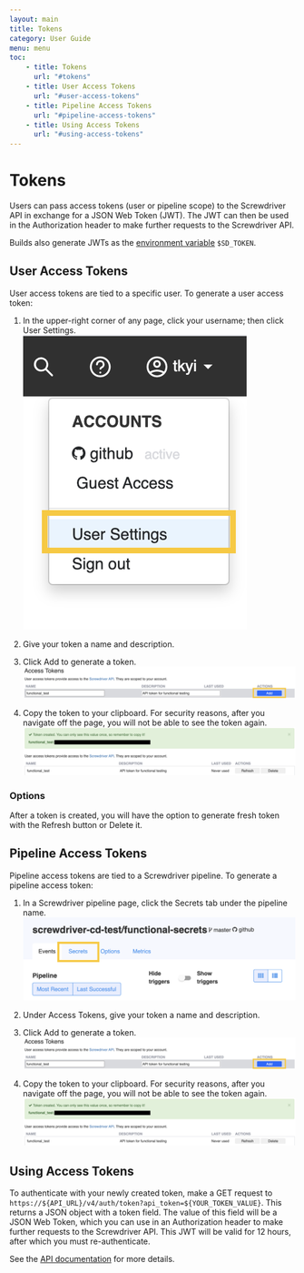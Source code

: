 ```yaml
---
layout: main
title: Tokens
category: User Guide
menu: menu
toc:
    - title: Tokens
      url: "#tokens"
    - title: User Access Tokens
      url: "#user-access-tokens"
    - title: Pipeline Access Tokens
      url: "#pipeline-access-tokens"
    - title: Using Access Tokens
      url: "#using-access-tokens"
---
```

# Tokens
Users can pass access tokens (user or pipeline scope) to the Screwdriver API in exchange for a JSON Web Token (JWT). The JWT can then be used in the Authorization header to make further requests to the Screwdriver API.

Builds also generate JWTs as the [environment variable](./environment-variables) `$SD_TOKEN`.

## User Access Tokens
User access tokens are tied to a specific user.
To generate a user access token:

1. In the upper-right corner of any page, click your username; then click User Settings.
![User settings](./assets/user-settings.png)

2. Give your token a name and description.

3. Click Add to generate a token.
![User token](./assets/user-token.png)

4. Copy the token to your clipboard. For security reasons, after you navigate off the page, you will not be able to see the token again.
![Copy user token](./assets/copy-user-token.png)

### Options
After a token is created, you will have the option to generate fresh token with the Refresh button or Delete it.

## Pipeline Access Tokens
Pipeline access tokens are tied to a Screwdriver pipeline.
To generate a pipeline access token:

1. In a Screwdriver pipeline page, click the Secrets tab under the pipeline name.
![Pipeline secrets](./assets/pipeline-secrets.png)

2. Under Access Tokens, give your token a name and description.

3. Click Add to generate a token.
![User token](./assets/user-token.png)

4. Copy the token to your clipboard. For security reasons, after you navigate off the page, you will not be able to see the token again.
![Copy user token](./assets/copy-user-token.png)

## Using Access Tokens

To authenticate with your newly created token, make a GET request to `https://${API_URL}/v4/auth/token?api_token=${YOUR_TOKEN_VALUE}`. This returns a JSON object with a token field. The value of this field will be a JSON Web Token, which you can use in an Authorization header to make further requests to the Screwdriver API. This JWT will be valid for 12 hours, after which you must re-authenticate.

See the [API documentation](./api) for more details.